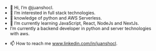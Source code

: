 - 👋 Hi, I’m @juanshocl.
- 👀 I’m interested in full stack technologies.
- 💞️ knowledge of python and AWS Serverless.
- 🌱 I’m currently learning JavaScript, React, NodeJs and NextJs.
- I’m currently a backend developer in python and server technologies with aws.
<!--- 💞️ I’m looking to collaborate on backend technologies and--->
- 📫 How to reach me www.linkedin.com/in/juanshocl.

<!---
juanshocl/juanshocl is a ✨ special ✨ repository because its `README.md` (this file) appears on your GitHub profile.
You can click the Preview link to take a look at your changes.
--->

